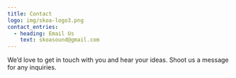 ```yaml
---
title: Contact
logo: img/skoa-logo3.png
contact_entries:
  - heading: Email Us
    text: skoasound@gmail.com
---
```

We’d love to get in touch with you and hear your ideas. Shoot us a message for any inquiries.